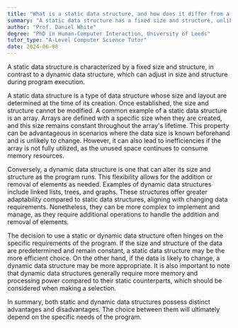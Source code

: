 ```yaml
---
title: "What is a static data structure, and how does it differ from a dynamic one?"
summary: "A static data structure has a fixed size and structure, unlike a dynamic data structure which can change in size and structure."
author: "Prof. Daniel White"
degree: "PhD in Human-Computer Interaction, University of Leeds"
tutor_type: "A-Level Computer Science Tutor"
date: 2024-06-08
---
```


A static data structure is characterized by a fixed size and structure, in contrast to a dynamic data structure, which can adjust in size and structure during program execution.

A static data structure is a type of data structure whose size and layout are determined at the time of its creation. Once established, the size and structure cannot be modified. A common example of a static data structure is an array. Arrays are defined with a specific size when they are created, and this size remains constant throughout the array's lifetime. This property can be advantageous in scenarios where the data size is known beforehand and is unlikely to change. However, it can also lead to inefficiencies if the array is not fully utilized, as the unused space continues to consume memory resources.

Conversely, a dynamic data structure is one that can alter its size and structure as the program runs. This flexibility allows for the addition or removal of elements as needed. Examples of dynamic data structures include linked lists, trees, and graphs. These structures offer greater adaptability compared to static data structures, aligning with changing data requirements. Nonetheless, they can be more complex to implement and manage, as they require additional operations to handle the addition and removal of elements.

The decision to use a static or dynamic data structure often hinges on the specific requirements of the program. If the size and structure of the data are predetermined and remain constant, a static data structure may be the more efficient choice. On the other hand, if the data is likely to change, a dynamic data structure may be more appropriate. It is also important to note that dynamic data structures generally require more memory and processing power compared to their static counterparts, which should be considered when making a selection.

In summary, both static and dynamic data structures possess distinct advantages and disadvantages. The choice between them will ultimately depend on the specific needs of the program.
    